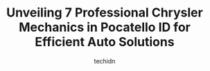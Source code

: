 ---
layout: ampstory
image: https://images.unsplash.com/photo-1626302592989-84fe1c211d7d?ixlib=rb-4.0.3&ixid=MnwxMjA3fDB8MHxwaG90by1wYWdlfHx8fGVufDB8fHx8&auto=format&fit=crop&w=640&h=853&q=80
author: techidn
featured: false
description: When it comes to maintaining and repairing your vehicle in Pocatello ID, USA, you deserve nothing but the best. Thats why the 7 best Chrysler Mechanic in the area are here to offer their ex
title: Unveiling 7 Professional Chrysler Mechanics in Pocatello ID for Efficient Auto Solutions
cover:
   title: Unveiling 7 Professional Chrysler Mechanics in Pocatello ID for Efficient Auto Solutions
   subtitle: Rickpate
   background: https://images.unsplash.com/photo-1626302592989-84fe1c211d7d?ixlib=rb-4.0.3&ixid=MnwxMjA3fDB8MHxwaG90by1wYWdlfHx8fGVufDB8fHx8&auto=format&fit=crop&w=640&h=853&q=80

pages: 
 - layout: thirds
   top: <h1>#1 Manic Mechanic</h1>
   bottom: "<p>If anything goes wrong with my car, this is the place I take it. Jordan is always welcoming. He is very knowledgeable when it comes to your car. He makes sure to explain </p>"
   background: https://www.knot35.com/toplist/wp-content/uploads/2023/06/best-chrysler-mechanic-1-in-pocatello-id-1685838532.jpeg
   backgroundblur: true
 - layout: thirds
   top: <h1>#2 Accu-Tech Auto Repair</h1>
   bottom: "<p>460 E Wyeth St, Pocatello, ID 83201, United States</p>"
   background: https://www.knot35.com/toplist/wp-content/uploads/2023/06/best-chrysler-mechanic-2-in-pocatello-id-1685838532.jpeg
   cta:
      link: https://www.knot35.com/toplist/unveiling-7-professional-chrysler-mechanics-in-pocatello-id-for-efficient-auto-solutions/
      text: Unveiling 7 Professional Chrysler Mechanics in Pocatello ID for Efficient Auto Solutions
 - layout: thirds
   top: <h1>#3 The Pit Stop Auto Repair</h1>
   bottom: "<p>255 S Arthur Ave, Pocatello, ID 83204, United States</p>"
   background: https://www.knot35.com/toplist/wp-content/uploads/2023/06/best-chrysler-mechanic-3-in-pocatello-id-1685838533.jpeg
   cta:
      link: https://www.knot35.com/toplist/unveiling-7-professional-chrysler-mechanics-in-pocatello-id-for-efficient-auto-solutions/
      text: Unveiling 7 Professional Chrysler Mechanics in Pocatello ID for Efficient Auto Solutions
 - layout: thirds
   top: <h1>#4 Sun Power Automotive</h1>
   bottom: "<p>275 McKinley Ave, Pocatello, ID 83201, United States</p>"
   background: https://images.unsplash.com/photo-1531169509526-f8f1fdaa4a67?ixlib=rb-4.0.3&ixid=MnwxMjA3fDB8MHxwaG90by1wYWdlfHx8fGVufDB8fHx8&auto=format&fit=crop&w=640&h=853&q=80
   cta:
      link: https://www.knot35.com/toplist/unveiling-7-professional-chrysler-mechanics-in-pocatello-id-for-efficient-auto-solutions/
      text: Unveiling 7 Professional Chrysler Mechanics in Pocatello ID for Efficient Auto Solutions
 - layout: thirds
   top: <h1>#5 Coreys Auto Works</h1>
   bottom: "<p>407 E Gould St, Pocatello, ID 83201, United States</p>"
   background: https://images.unsplash.com/photo-1515405295579-ba7b45403062?ixlib=rb-4.0.3&ixid=MnwxMjA3fDB8MHxwaG90by1wYWdlfHx8fGVufDB8fHx8&auto=format&fit=crop&w=640&h=853&q=80
   cta:
      link: https://www.knot35.com/toplist/unveiling-7-professional-chrysler-mechanics-in-pocatello-id-for-efficient-auto-solutions/
      text: Unveiling 7 Professional Chrysler Mechanics in Pocatello ID for Efficient Auto Solutions
 - layout: thirds
   top: <h1>#6 Doctor Ds Auto Clinic</h1>
   bottom: "<p>777 Wilson Ave, Pocatello, ID 83201, United States</p>"
   background: https://images.unsplash.com/photo-1574169208507-84376144848b?ixlib=rb-4.0.3&ixid=MnwxMjA3fDB8MHxwaG90by1wYWdlfHx8fGVufDB8fHx8&auto=format&fit=crop&w=640&h=853&q=80
   cta:
      link: https://www.knot35.com/toplist/unveiling-7-professional-chrysler-mechanics-in-pocatello-id-for-efficient-auto-solutions/
      text: Unveiling 7 Professional Chrysler Mechanics in Pocatello ID for Efficient Auto Solutions
 - layout: thirds
   top: <h1>#7 Master Mechanix</h1>
   bottom: "<p>625 N Main St, Pocatello, ID 83204, United States</p>"
   background: https://images.unsplash.com/photo-1546497974-b213c9efb599?ixlib=rb-4.0.3&ixid=MnwxMjA3fDB8MHxwaG90by1wYWdlfHx8fGVufDB8fHx8&auto=format&fit=crop&w=640&h=853&q=80
   cta:
      link: https://www.knot35.com/toplist/unveiling-7-professional-chrysler-mechanics-in-pocatello-id-for-efficient-auto-solutions/
      text: Unveiling 7 Professional Chrysler Mechanics in Pocatello ID for Efficient Auto Solutions
 - layout: thirds
   middle: Continue reading...
   background: https://images.unsplash.com/photo-1557672172-298e090bd0f1?ixlib=rb-4.0.3&ixid=MnwxMjA3fDB8MHxwaG90by1wYWdlfHx8fGVufDB8fHx8&auto=format&fit=crop&w=640&h=853&q=80
   cta:
      link: https://www.knot35.com/toplist/unveiling-7-professional-chrysler-mechanics-in-pocatello-id-for-efficient-auto-solutions/
      text: Unveiling 7 Professional Chrysler Mechanics in Pocatello ID for Efficient Auto Solutions
      
---
